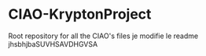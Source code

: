 # CIAO-KryptonProject
Root repository for all the CIAO's files
je modifie le readme  jhsbhjbaSUVHSAVDHGVSA
